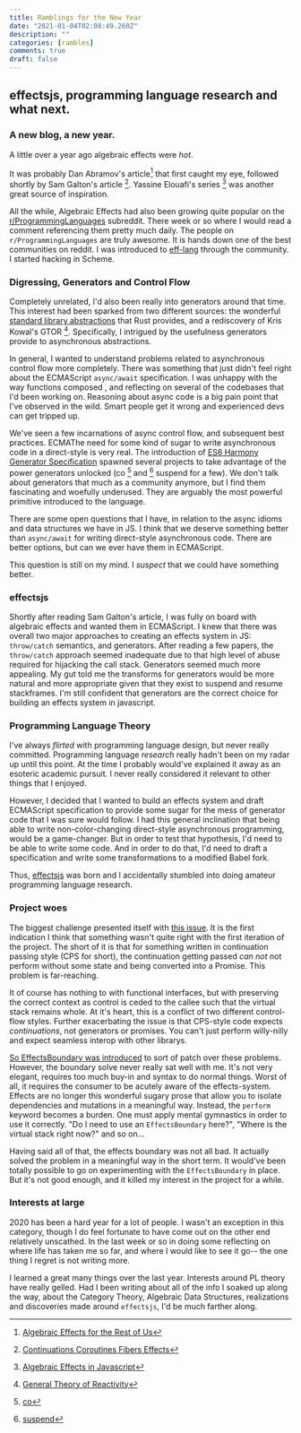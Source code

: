 ```yaml
---
title: Ramblings for the New Year
date: "2021-01-04T02:08:49.260Z"
description: ""
categories: [rambles]
comments: true
draft: false
---
```


## effectsjs, programming language research and what next.

### A new blog, a new year.

A little over a year ago algebraic effects were _hot_.

It was probably Dan Abramov's article[^1] that first caught my
eye, followed shortly by Sam Galton's article [^2]. Yassine Elouafi's
series [^3] was another great source of inspiration.

All the while, Algebraic Effects had also been growing
quite popular on the [r/ProgrammingLanguages](https://www.reddit.com/r/ProgrammingLanguages/) subreddit.
There week or so where I would read a comment referencing them pretty much daily. The people on `r/ProgrammingLanguages`
are truly awesome. It is hands down one of the best communities on reddit. I was introduced to
[eff-lang](https://www.eff-lang.org/) through the community. I started hacking in Scheme.

### Digressing, Generators and Control Flow

Completely unrelated, I'd also been really into generators around
that time. This interest had been sparked from two different sources: the
wonderful [standard library abstractions](https://doc.rust-lang.org/std/iter/trait.Iterator.html) that Rust provides, and a
rediscovery of Kris Kowal's GTOR [^4]. Specifically, I intrigued by the usefulness
generators provide to asynchronous abstractions.

In general, I wanted to understand problems related to asynchronous control flow more completely.
There was something that just didn't feel right about the ECMAScript `async/await` specification.
I was unhappy with the way functions composed , and reflecting on several of the codebases that I'd been working on.
Reasoning about async code is a big pain point that I've observed in the wild. Smart people get it wrong and experienced
devs can get tripped up.

We've seen a few incarnations
of async control flow, and subsequent best practices.
ECMAThe need for some kind of sugar to write asynchronous code in a
direct-style is very real. The introduction of
[ES6 Harmony Generator Specification](http://wiki.ecmascript.org/doku.php?id=harmony:generators)
spawned several projects to take advantage of the power generators unlocked (co
[^5] and [^6] suspend for a few). We don't talk about generators that much as a community anymore,
but I find them fascinating and woefully underused. They are arguably the most powerful primitive
introduced to the language.

There are some open questions that I have, in relation to the async idioms and data structures we
have in JS. I think that we deserve something better than `async/await` for writing direct-style asynchronous code.
There are better options, but can we ever have them in ECMAScript.

This question is still on my mind. I _suspect_ that we could have something better.

### effectsjs

Shortly after reading Sam Galton's article, I was fully on board with algebraic
effects and wanted them in ECMAScript. I knew that there was overall two
major approaches to creating an effects system in JS: `throw/catch`
semantics, and generators. After reading a few papers, the
`throw/catch` approach seemed inadequate due to that high level of abuse
required for hijacking the call stack. Generators seemed much more
appealing. My gut told me the transforms for generators would be more natural and more appropriate given that they exist
to suspend and resume stackframes. I'm still confident that generators are the correct
choice for building an effects system in javascript.

### Programming Language Theory

I've always _flirted_ with programming language design, but never really committed. Programming language
_research_ really hadn't been on my radar up until this point. At the time I probably would've explained it
away as an esoteric academic pursuit. I never really considered it relevant to other things that I enjoyed.

However, I decided that I wanted to build an effects system and draft ECMAScript specification to provide some sugar for
the mess of generator code that I was sure would follow. I had this general
inclination that being able to write non-color-changing direct-style
asynchronous programming, would be a game-changer. But in order
to test that hypothesis, I'd need to be able to write some code. And in order to
do that, I'd need to draft a specification and write some
transformations to a modified Babel fork.

Thus, [effectsjs](https://github.com/effectsjs/effectsjs) was born and I
accidentally stumbled into doing amateur programming language research.

### Project woes

The biggest challenge presented itself with
[this issue](https://github.com/effectsjs/effectsjs/issues/19). It is the first
indication I think that something wasn't quite right with the first iteration of
the project. The short of it is that for something written in continuation
passing style (CPS for short), the continuation getting passed _can not_ not
perform without some state and being converted into a Promise. This problem is far-reaching.

It of course has nothing to with functional interfaces, but with preserving the
correct context as control is ceded to the callee such that the virtual stack
remains whole. At it's heart, this is a conflict of two different control-flow
styles. Further exacerbating the issue is that CPS-style code expects
_continuations_, not generators or promises. You can't just perform willy-nilly and
expect seamless interop with other librarys.

[So EffectsBoundary was introduced](https://github.com/effectsjs/effectsjs/pull/33)
to sort of patch over these problems. However, the boundary solve never really
sat well with me. It's not very elegant, requires too much buy-in and syntax
to do normal things. Worst of all, it requires the consumer to be acutely aware
of the effects-system. Effects are no longer this wonderful sugary prose that
allow you to isolate dependencies and mutations in a meaningful way. Instead,
the `perform` keyword becomes a burden. One must apply mental gymnastics in
order to use it correctly. "Do I need to use an `EffectsBoundary` here?", "Where
is the virtual stack right now?" and so on...

Having said all of that, the effects boundary was not all bad. It actually solved the problem in a
meaningful way in the short term. It would've been totally possible to go on
experimenting with the `EffectsBoundary` in place. But it's not good enough, and
it killed my interest in the project for a while.

### Interests at large

2020 has been a hard year for a lot of people. I wasn't an exception in this category,
though I do feel fortunate to have come out on the other end relatively
unscathed. In the last week or so in doing some reflecting on where life has
taken me so far, and where I would like to see it go-- the one thing I regret is
not writing more.

I learned a great many things over the last year. Interests around PL theory
have really gelled. Had I been writing about all of the info I soaked up along
the way, about the Category Theory, Algebraic Data Structures, realizations and discoveries made around
`effectsjs`, I'd be much farther along.

[^1]: [Algebraic Effects for the Rest of Us](https://overreacted.io/algebraic-effects-for-the-rest-of-us)
[^2]: [Continuations Coroutines Fibers Effects](https://medium.com/yld-blog/continuations-coroutines-fibers-effects-e163dda9dedc)
[^3]: [Algebraic Effects in Javascript](https://dev.to/yelouafi/algebraic-effects-in-javascript-part-1---continuations-and-control-transfer-3g88)
[^4]: [General Theory of Reactivity](https://github.com/kriskowal/gtor)
[^5]: [co](https://github.com/tj/co)
[^6]: [suspend](https://github.com/jmar777/suspend)
